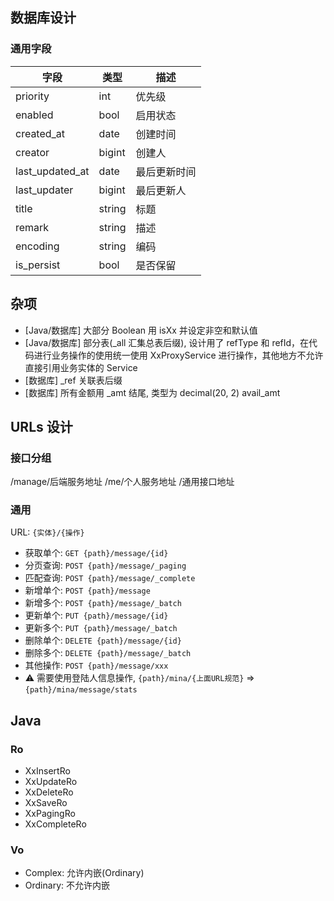 ## 数据库设计

### 通用字段

| 字段 | 类型 | 描述 |
|---|---|---|
|priority|int|优先级|
|enabled|bool|启用状态|
|created_at|date|创建时间|
|creator|bigint|创建人|
|last_updated_at|date|最后更新时间|
|last_updater|bigint|最后更新人|
|title|string|标题|
|remark|string|描述|
|encoding|string|编码|
|is_persist|bool|是否保留|

## 杂项

- [Java/数据库] 大部分 Boolean 用 isXx 并设定非空和默认值
- [Java/数据库] 部分表(_all 汇集总表后缀), 设计用了 refType 和 refId，在代码进行业务操作的使用统一使用 XxProxyService 进行操作，其他地方不允许直接引用业务实体的 Service
- [数据库] _ref 关联表后缀
- [数据库] 所有金额用 _amt 结尾, 类型为 decimal(20, 2) avail_amt

## URLs 设计

### 接口分组
/manage/后端服务地址
/me/个人服务地址
/通用接口地址

### 通用

URL: `{实体}/{操作}`

- 获取单个: `GET {path}/message/{id}`
- 分页查询: `POST {path}/message/_paging`
- 匹配查询: `POST {path}/message/_complete`
- 新增单个: `POST {path}/message`
- 新增多个: `POST {path}/message/_batch`
- 更新单个: `PUT {path}/message/{id}`
- 更新多个: `PUT {path}/message/_batch`
- 删除单个: `DELETE {path}/message/{id}`
- 删除多个: `DELETE {path}/message/_batch`
- 其他操作: `POST {path}/message/xxx`
- ⚠️ 需要使用登陆人信息操作, `{path}/mina/{上面URL规范}` => `{path}/mina/message/stats`

## Java

### Ro

- XxInsertRo
- XxUpdateRo
- XxDeleteRo
- XxSaveRo
- XxPagingRo
- XxCompleteRo

### Vo

- Complex: 允许内嵌(Ordinary)
- Ordinary: 不允许内嵌
